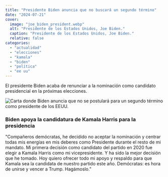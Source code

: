 ```yaml
---
title: "Presidente Biden anuncia que no buscará un segundo término"
date: "2024-07-21"
cover:
  image: "joe_biden_president.webp" 
  alt: "Presidente de los Estados Unidos, Joe Biden."
  caption: "Presidente de los Estados Unidos, Joe Biden."
  relative: false
categories: 
  - "actualidad"
  - "elecciones"
  - "kamala"
  - "biden"
  - "política"
  - "ee uu"
---
```


El presidente Biden acaba de renunciar a la nominación como candidato presidencial en la próximas elecciones. 

![Carta donde Biden anuncia que no se postulará para un segundo término como presidente de los EEUU.](Biden_renuncia_post_X.webp "Carta donde Biden anuncia que no se postulará para un segundo término como presidente de los EEUU.")


### Biden apoya la candidatura de Kamala Harris para la presidencia

"Compañeros demócratas, he decidido no aceptar la nominación y centrar todas mis energías en mis deberes como Presidente durante el resto de mi mandato. Mi primera decisión como candidato del partido en 2020 fue elegir a Kamala Harris como mi vicepresidente. Y ha sido la mejor decisión que he tomado. Hoy quiero ofrecer todo mi apoyo y respaldo para que Kamala sea la candidata de nuestro partido este año. Demócratas: es hora de unirse y vencer a Trump. Hagámoslo."



















  
